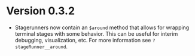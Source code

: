 # Version 0.3.2

* Stagerunners now contain an `$around` method that allows for
  wrapping terminal stages with some behavior. This can be
  useful for interim debugging, visualization, etc. For more
  information see `?stageRunner__around`.

